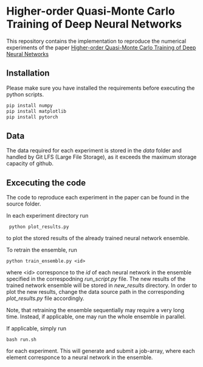 # Higher-order Quasi-Monte Carlo Training of Deep Neural Networks
This repository contains the implementation to reproduce the numerical experiments 
of the paper [Higher-order Quasi-Monte Carlo Training of Deep Neural Networks](https://arxiv.org/pdf/2009.02713.pdf)


## Installation
Please make sure you have installed the requirements before executing the python scripts.

```bash
pip install numpy
pip install matplotlib
pip install pytorch
```

## Data

The data required for each experiment is stored in the *data* folder and handled by Git LFS (Large File Storage), 
as it exceeds the maximum storage capacity of github. 

## Excecuting the code
The code to reproduce each experiment in the paper can be found in the source folder.
 
In each experiment directory run

     python plot_results.py 
     
to plot the stored results of the already trained neural network ensemble. 

To retrain the ensemble, run
    
    python train_ensemble.py <id>

where \<id> corresponce to the *id* of each neural network in the 
ensemble specified in the correspodning *run_script.py* file.
The new results of the trained network ensemble will be stored in *new_results* directory. 
In order to plot the new results, change the data source path in the corresponding *plot_results.py* file accordingly.

Note, that retraining the ensemble sequentially may require a very long time. 
Instead, if applicable, one may run the whole ensemble in parallel. 

If applicable, simply run

    bash run.sh
    
for each experiment. This will generate and submit a job-array, 
where each element corresponce to a neural network in the ensemble.
